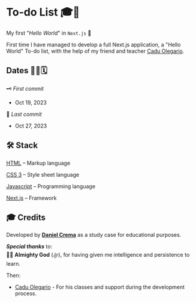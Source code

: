 # To-do List 🎓🚀
My first "*Hello World*" in `Next.js` 🎉

First time I have managed to develop a full Next.js application, a "Hello World" To-do list, with the help of my friend and teacher [Cadu Olegario](https://github.com/CaduOlegario).

## Dates 👨‍💻🗓️
🗝️ *First commit*

- Oct 19, 2023

🔐 *Last commit*
- Oct 27, 2023

## 🛠️ Stack
[HTML](https://html.spec.whatwg.org/multipage/) – Markup language

[CSS 3](https://www.python.org) – Style sheet language

[Javascript](https://ecma-international.org/publications-and-standards/standards/ecma-262/) – Programming language

[Next.js](https://nextjs.org/) – Framework

## 🎓 Credits
Developed by [**Daniel Crema**](https://github.com/DanielCrema) as a study case for educational purposes.

***Special thanks*** to:  
🕋🤲 **Almighty God** (ﷻ), for having given me intelligence and persistence to learn.

Then:
- [Cadu Olegario](https://github.com/CaduOlegario) - For his classes and support during the development process.